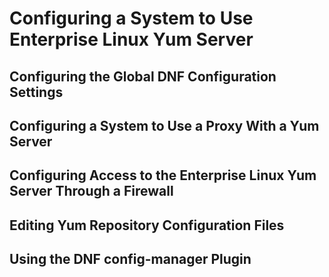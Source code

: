 <!--
SPDX-FileCopyrightText: 2023,2024 Oracle and/or its affiliates.
SPDX-License-Identifier: CC-BY-SA-4.0
-->
# Configuring a System to Use Enterprise Linux Yum Server

## Configuring the Global DNF Configuration Settings

## Configuring a System to Use a Proxy With a Yum Server

## Configuring Access to the Enterprise Linux Yum Server Through a Firewall

## Editing Yum Repository Configuration Files

## Using the DNF config-manager Plugin

